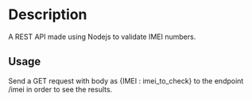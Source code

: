 # Description
A REST API made using Nodejs to validate IMEI numbers.

## Usage
Send a GET request with body as {IMEI : imei_to_check} to the endpoint /imei in order to see the results.